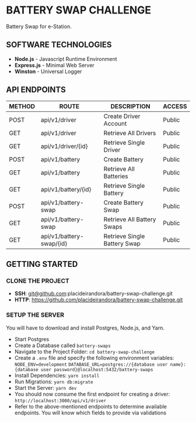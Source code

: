 # BATTERY SWAP CHALLENGE

Battery Swap for e-Station.

## SOFTWARE TECHNOLOGIES

- **Node.js** - Javascript Runtime Environment
- **Express.js** - Minimal Web Server
- **Winston** - Universal Logger

## API ENDPOINTS

| METHOD | ROUTE                    | DESCRIPTION                  | ACCESS |
| ------ | ------------------------ | ---------------------------- | ------ |
| POST   | api/v1/driver            | Create Driver Account        | Public |
| GET    | api/v1/driver            | Retrieve All Drivers         | Public |
| GET    | api/v1/driver/{id}       | Retrieve Single Driver       | Public |
| POST   | api/v1/battery           | Create Battery               | Public |
| GET    | api/v1/battery           | Retrieve All Batteries       | Public |
| GET    | api/v1/battery/{id}      | Retrieve Single Battery      | Public |
| POST   | api/v1/battery-swap      | Create Battery Swap          | Public |
| GET    | api/v1/battery-swap      | Retrieve All Battery Swaps   | Public |
| GET    | api/v1/battery-swap/{id} | Retrieve Single Battery Swap | Public |

## GETTING STARTED

### CLONE THE PROJECT

- **SSH**: git@github.com:placideirandora/battery-swap-challenge.git
- **HTTP**: https://github.com/placideirandora/battery-swap-challenge.git

### SETUP THE SERVER

You will have to download and install Postgres, Node.js, and Yarn.

- Start Postgres
- Create a Database called `battery-swaps`
- Navigate to the Project Folder: `cd battery-swap-challenge`
- Create a `.env` file and specify the following environment variables: `NODE_ENV=development`
  `DATABASE_URL=postgres://{database user name}:{database user password}@localhost:5432/battery-swaps`
- Install Dependencies: `yarn install`
- Run Migrations: `yarn db:migrate`
- Start the Server: `yarn dev`
- You should now consume the first endpoint for creating a driver: `http://localhost:3000/api/v1/driver`
- Refer to the above-mentioned endpoints to determine available endpoints. You will know which fields to provide via validations
